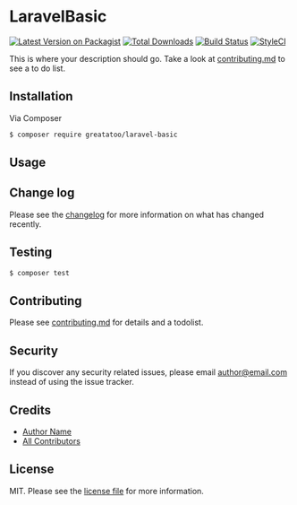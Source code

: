 # LaravelBasic

[![Latest Version on Packagist][ico-version]][link-packagist]
[![Total Downloads][ico-downloads]][link-downloads]
[![Build Status][ico-travis]][link-travis]
[![StyleCI][ico-styleci]][link-styleci]

This is where your description should go. Take a look at [contributing.md](contributing.md) to see a to do list.

## Installation

Via Composer

``` bash
$ composer require greatatoo/laravel-basic
```

## Usage

## Change log

Please see the [changelog](changelog.md) for more information on what has changed recently.

## Testing

``` bash
$ composer test
```

## Contributing

Please see [contributing.md](contributing.md) for details and a todolist.

## Security

If you discover any security related issues, please email author@email.com instead of using the issue tracker.

## Credits

- [Author Name][link-author]
- [All Contributors][link-contributors]

## License

MIT. Please see the [license file](license.md) for more information.

[ico-version]: https://img.shields.io/packagist/v/greatatoo/laravel-basic.svg?style=flat-square
[ico-downloads]: https://img.shields.io/packagist/dt/greatatoo/laravel-basic.svg?style=flat-square
[ico-travis]: https://img.shields.io/travis/greatatoo/laravel-basic/master.svg?style=flat-square
[ico-styleci]: https://styleci.io/repos/12345678/shield

[link-packagist]: https://packagist.org/packages/greatatoo/laravel-basic
[link-downloads]: https://packagist.org/packages/greatatoo/laravel-basic
[link-travis]: https://travis-ci.org/greatatoo/laravel-basic
[link-styleci]: https://styleci.io/repos/12345678
[link-author]: https://github.com/greatatoo
[link-contributors]: ../../contributors

